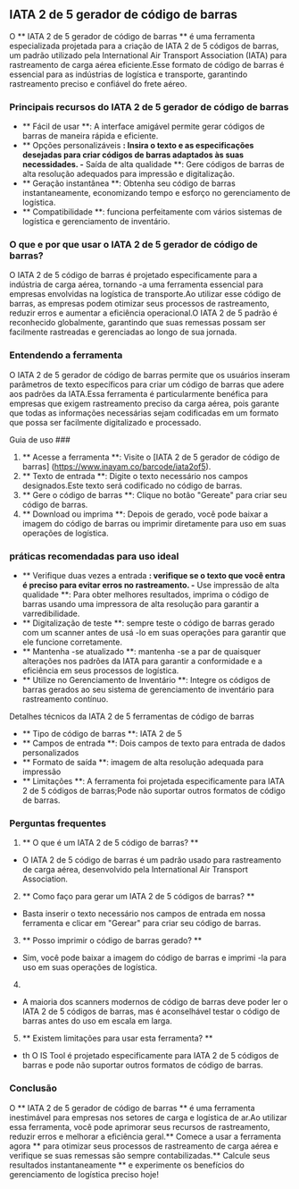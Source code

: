 ## IATA 2 de 5 gerador de código de barras

O ** IATA 2 de 5 gerador de código de barras ** é uma ferramenta especializada projetada para a criação de IATA 2 de 5 códigos de barras, um padrão utilizado pela International Air Transport Association (IATA) para rastreamento de carga aérea eficiente.Esse formato de código de barras é essencial para as indústrias de logística e transporte, garantindo rastreamento preciso e confiável do frete aéreo.

### Principais recursos do IATA 2 de 5 gerador de código de barras

- ** Fácil de usar **: A interface amigável permite gerar códigos de barras de maneira rápida e eficiente.
- ** Opções personalizáveis ​​**: Insira o texto e as especificações desejadas para criar códigos de barras adaptados às suas necessidades.
-** Saída de alta qualidade **: Gere códigos de barras de alta resolução adequados para impressão e digitalização.
- ** Geração instantânea **: Obtenha seu código de barras instantaneamente, economizando tempo e esforço no gerenciamento de logística.
- ** Compatibilidade **: funciona perfeitamente com vários sistemas de logística e gerenciamento de inventário.

### O que e por que usar o IATA 2 de 5 gerador de código de barras?

O IATA 2 de 5 código de barras é projetado especificamente para a indústria de carga aérea, tornando -a uma ferramenta essencial para empresas envolvidas na logística de transporte.Ao utilizar esse código de barras, as empresas podem otimizar seus processos de rastreamento, reduzir erros e aumentar a eficiência operacional.O IATA 2 de 5 padrão é reconhecido globalmente, garantindo que suas remessas possam ser facilmente rastreadas e gerenciadas ao longo de sua jornada.

### Entendendo a ferramenta

O IATA 2 de 5 gerador de código de barras permite que os usuários inseram parâmetros de texto específicos para criar um código de barras que adere aos padrões da IATA.Essa ferramenta é particularmente benéfica para empresas que exigem rastreamento preciso da carga aérea, pois garante que todas as informações necessárias sejam codificadas em um formato que possa ser facilmente digitalizado e processado.

Guia de uso ###

1. ** Acesse a ferramenta **: Visite o [IATA 2 de 5 gerador de código de barras] (https://www.inayam.co/barcode/iata2of5).
2. ** Texto de entrada **: Digite o texto necessário nos campos designados.Este texto será codificado no código de barras.
3. ** Gere o código de barras **: Clique no botão "Gereate" para criar seu código de barras.
4. ** Download ou imprima **: Depois de gerado, você pode baixar a imagem do código de barras ou imprimir diretamente para uso em suas operações de logística.

### práticas recomendadas para uso ideal

- ** Verifique duas vezes a entrada **: verifique se o texto que você entra é preciso para evitar erros no rastreamento.
-** Use impressão de alta qualidade **: Para obter melhores resultados, imprima o código de barras usando uma impressora de alta resolução para garantir a varredibilidade.
- ** Digitalização de teste **: sempre teste o código de barras gerado com um scanner antes de usá -lo em suas operações para garantir que ele funcione corretamente.
- ** Mantenha -se atualizado **: mantenha -se a par de quaisquer alterações nos padrões da IATA para garantir a conformidade e a eficiência em seus processos de logística.
- ** Utilize no Gerenciamento de Inventário **: Integre os códigos de barras gerados ao seu sistema de gerenciamento de inventário para rastreamento contínuo.

Detalhes técnicos da IATA 2 de 5 ferramentas de código de barras

- ** Tipo de código de barras **: IATA 2 de 5
- ** Campos de entrada **: Dois campos de texto para entrada de dados personalizados
- ** Formato de saída **: imagem de alta resolução adequada para impressão
- ** Limitações **: A ferramenta foi projetada especificamente para IATA 2 de 5 códigos de barras;Pode não suportar outros formatos de código de barras.

### Perguntas frequentes

1. ** O que é um IATA 2 de 5 código de barras? **
- O IATA 2 de 5 código de barras é um padrão usado para rastreamento de carga aérea, desenvolvido pela International Air Transport Association.

2. ** Como faço para gerar um IATA 2 de 5 códigos de barras? **
- Basta inserir o texto necessário nos campos de entrada em nossa ferramenta e clicar em "Gerear" para criar seu código de barras.

3. ** Posso imprimir o código de barras gerado? **
- Sim, você pode baixar a imagem do código de barras e imprimi -la para uso em suas operações de logística.

4.
- A maioria dos scanners modernos de código de barras deve poder ler o IATA 2 de 5 códigos de barras, mas é aconselhável testar o código de barras antes do uso em escala em larga.

5. ** Existem limitações para usar esta ferramenta? **
- th O IS Tool é projetado especificamente para IATA 2 de 5 códigos de barras e pode não suportar outros formatos de código de barras.

### Conclusão

O ** IATA 2 de 5 gerador de código de barras ** é uma ferramenta inestimável para empresas nos setores de carga e logística de ar.Ao utilizar essa ferramenta, você pode aprimorar seus recursos de rastreamento, reduzir erros e melhorar a eficiência geral.** Comece a usar a ferramenta agora ** para otimizar seus processos de rastreamento de carga aérea e verifique se suas remessas são sempre contabilizadas.** Calcule seus resultados instantaneamente ** e experimente os benefícios do gerenciamento de logística preciso hoje!